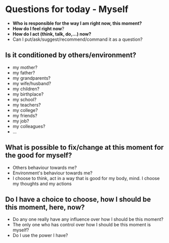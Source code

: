# Questions for today - Myself 

* **Who is responsible for the way I am right now, this moment?**
* **How do I feel right now**?
* **How do I act (think, talk, do,...) now?**
* Can I put/ask/suggest/recommend/command it as a question?

## Is it conditioned by others/environment?

* my mother?
* my father?
* my grandparents?
* my wife/husband?
* my children?
* my birthplace?
* my school?
* my teachers?
* my college?
* my friends?
* my job?
* my colleagues?
* ...

## What is possible to fix/change at this moment for the good for myself?

* Others behaviour towards me?
* Environment's behaviour towards me?
* I choose to think, act in a way that is good for my body, mind. I choose my thoughts and my actions

## Do I have a choice to choose, how I should be this moment, here, now?

* Do any one really have any influence over how I should be this moment?
* The only one who has control over how I should be this moment is myself?
* Do I use the power I have?
